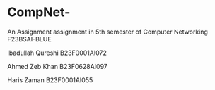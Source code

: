 # CompNet-
An Assignment assignment in 5th semester of Computer Networking
F23BSAI-BLUE

Ibadullah Qureshi 
B23F0001AI072

Ahmed Zeb Khan
B23F0628AI097

Haris Zaman
B23F0001AI055
